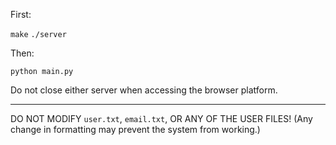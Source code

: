 First:

`make`
`./server`

Then:

`python main.py`

Do not close either server when accessing the browser platform.

----

DO NOT MODIFY `user.txt`, `email.txt`, OR ANY OF THE USER FILES! (Any change in formatting may prevent the system from working.)
